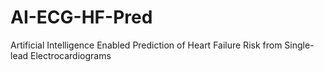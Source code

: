 # AI-ECG-HF-Pred
Artificial Intelligence Enabled Prediction of Heart Failure Risk from Single-lead Electrocardiograms
